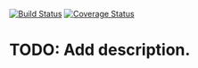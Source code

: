 [![Build Status](https://travis-ci.org/odoo-venezuela/odoo-venezuela.svg?branch=7.0)](https://travis-ci.org/odoo-venezuela/odoo-venezuela)
[![Coverage Status](https://coveralls.io/repos/odoo-venezuela/odoo-venezuela/badge.svg?branch=7.0&service=github)](https://coveralls.io/github/odoo-venezuela/odoo-venezuela?branch=7.0)


# TODO: Add description.